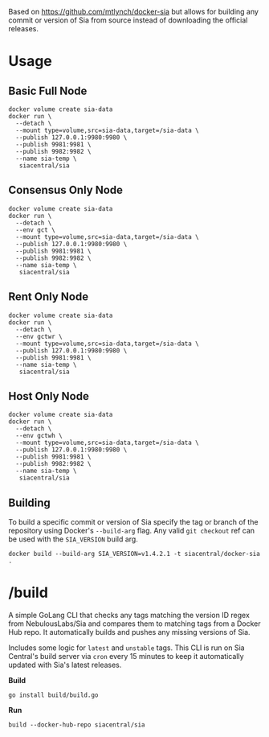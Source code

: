 Based on https://github.com/mtlynch/docker-sia but allows for building any commit or
version of Sia from source instead of downloading the official releases.

# Usage

## Basic Full Node

```
docker volume create sia-data
docker run \
  --detach \
  --mount type=volume,src=sia-data,target=/sia-data \
  --publish 127.0.0.1:9980:9980 \
  --publish 9981:9981 \
  --publish 9982:9982 \
  --name sia-temp \
   siacentral/sia
```

## Consensus Only Node

```
docker volume create sia-data
docker run \
  --detach \
  --env gct \
  --mount type=volume,src=sia-data,target=/sia-data \
  --publish 127.0.0.1:9980:9980 \
  --publish 9981:9981 \
  --publish 9982:9982 \
  --name sia-temp \
   siacentral/sia
```

## Rent Only Node

```
docker volume create sia-data
docker run \
  --detach \
  --env gctwr \
  --mount type=volume,src=sia-data,target=/sia-data \
  --publish 127.0.0.1:9980:9980 \
  --publish 9981:9981 \
  --name sia-temp \
   siacentral/sia
```

## Host Only Node

```
docker volume create sia-data
docker run \
  --detach \
  --env gctwh \
  --mount type=volume,src=sia-data,target=/sia-data \
  --publish 127.0.0.1:9980:9980 \
  --publish 9981:9981 \
  --publish 9982:9982 \
  --name sia-temp \
   siacentral/sia
```

## Building

To build a specific commit or version of Sia specify the tag or branch of the 
repository using Docker's `--build-arg` flag. Any valid `git checkout` ref can
be used with the `SIA_VERSION` build arg.

```
docker build --build-arg SIA_VERSION=v1.4.2.1 -t siacentral/docker-sia .
```

# /build

A simple GoLang CLI that checks any tags matching the version ID regex
from NebulousLabs/Sia and compares them to matching tags from a Docker Hub repo. 
It automatically builds and pushes any missing versions of Sia.

Includes some logic for `latest` and `unstable` tags. This CLI is run on Sia 
Central's build server via `cron` every 15 minutes to keep it automatically
updated with Sia's latest releases.

**Build**

```
go install build/build.go
```

**Run**
```
build --docker-hub-repo siacentral/sia
```